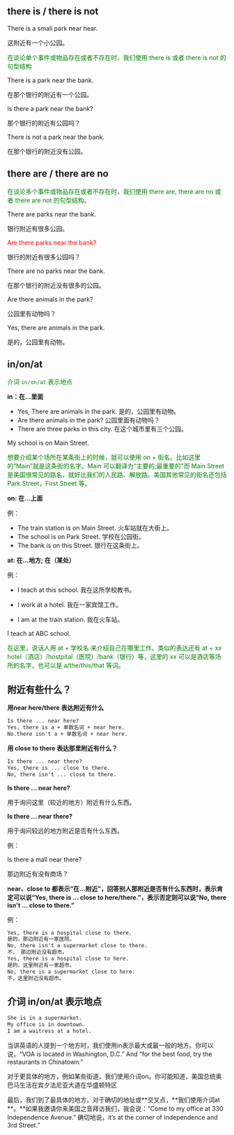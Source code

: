 ## there is / there is not

There is a small park near hear.

这附近有一个小公园。

<span style="color: green">在谈论单个事件或物品存在或者不存在时，我们使用 there is 或者 there is not 的句型结构</span>

There is a park near the bank.

在那个银行的附近有一个公园。

Is there a park near the bank?

那个银行的附近有公园吗？

There is not a park near the bank.

在那个银行的附近没有公园。

## there are / there are no

<span style="color:green">在谈论多个事件或物品存在或者不存在时，我们使用 there are, there are no 或者 there are not 的句型结构。</span>

There are parks near the bank.

银行附近有很多公园。

<span style="color:red">Are there parks near the bank?</span>

银行的附近有很多公园吗？

There are no parks near the bank.

在那个银行的附近没有很多的公园。

Are there animals in the park?

公园里有动物吗？

Yes, there are animals in the park.

是的，公园里有动物。

## in/on/at

<span style="color: green">介词 `in/on/at` 表示地点</span>

**in：在...里面**

*   Yes, There are animals in the park.
    是的，公园里有动物。
*   Are there animals in the park?
    公园里面有动物吗？
*   There are three parks in this city.
    在这个城市里有三个公园。

My school is on Main Street.

<font color="green">想要介绍某个场所在某条街上的时候，就可以使用 on + 街名。比如这里的“Main”就是这条街的名字。Main 可以翻译为“主要的;最重要的”而 Main Street 是美国很常见的路名，就好比我们的人民路、解放路。美国其他常见的街名还包括 Park Street，First Street 等。</font>

**on: 在...上面**

例：

*   The train station is on Main Street.
    火车站就在大街上。
*   The school is on Park Street.
    学校在公园街。
*   The bank is on this Street.
    银行在这条街上。

**at: 在...地方; 在（某处）**

例：

*   I teach at this school.
    我在这所学校教书。

*   I work at a hotel.
    我在一家宾馆工作。

*   I am at the train station.
    我在火车站。

I teach at ABC school.

<font color="green">在这里，说话人用 at + 学校名 来介绍自己在哪里工作。类似的表达还有 at + xx hotel（酒店）/hostpital（医院）/bank（银行）等，这里的 xx 可以是酒店等场所的名字，也可以是 a/the/this/that 等词。</font>

## 附近有些什么？

**用near here/there 表达附近有什么**

```txt
Is there ... near here?
Yes, there is a + 单数名词 + near here.
No.there isn't a + 单数名词 + near here.
```

**用 close to there 表达那里附近有什么？**

```txt
Is there ... near there?
Yes, there is ... close to there.
No, there isn't ... close to there.
```

**Is there ... near here?**

用于询问这里（较近的地方）附近有什么东西。

**Is there ... near there?**

用于询问较远的地方附近是否有什么东西。

例：

Is there a mall near there?

那边附近有没有商场？

**near、close to 都表示“在...附近”，回答别人那附近是否有什么东西时，表示肯定可以说“Yes, there is ... close to here/there.”，表示否定则可以说“No, there isn't ... close to there.”**

例：

```txt
Yes, there is a hospital close to there.
是的，那边附近有一家医院。
No, there isn't a supermarket close to there.
不， 那边附近没有超市。
Yes, there is a hospital close to here.
是的，这里附近有一家超市。
No, there is a supermarket close to here.
不，这里附近没有超市。
```

## 介词 in/on/at 表示地点

```txt
She is in a supermarket.
My office is in downtown.
I am a waitress at a hotel.
```

当讲英语的人提到一个地方时，我们使用in表示最大或最一般的地方。你可以说，“VOA is located in Washington, D.C.” And “for the best food, try the restaurants in Chinatown.”

对于更具体的地方，例如某些街道，我们使用介词on。你可能知道，美国总统奥巴马生活在宾夕法尼亚大道在华盛顿特区

最后，我们到了最具体的地方。对于确切的地址或**交叉点，**我们使用介词at **。**如果我邀请你来美国之音拜访我们，我会说：“Come to my office at 330 Independence Avenue.” 确切地说，it’s at the corner of Independence and 3rd Street.”
